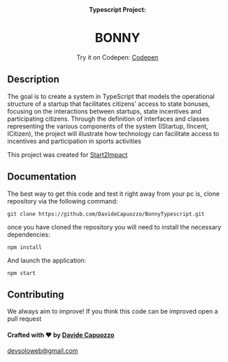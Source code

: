 <div align="center">
  <strong>Typescript Project:</strong>
</div>

<div align="center" width="100px">
    <h1>BONNY</h1>
    Try it on Codepen:
    <a href="https://codepen.io/Davide-Capuozzo/pen/GRbxEGB?editors=1112">Codepen</a>
    <br>
</div>




## Description

The goal is to create a system in TypeScript that models the operational structure of a startup 
that facilitates citizens' access to state bonuses, focusing on the interactions between startups, 
state incentives and participating citizens. Through the definition of interfaces and classes representing 
the various components of the system (IStartup, IIncent, ICitizen), the project will illustrate how technology can 
facilitate access to incentives and participation in sports activities

This project was created for [Start2Impact](https://www.start2impact.it/)


## Documentation

The best way to get this code and test it right away from your pc is, 
clone repository via the following command:

`git clone https://github.com/DavideCapuozzo/BonnyTypescript.git`

once you have cloned the repository you will need to install the necessary dependencies:

`npm install`

And launch the application:

`npm start`


## Contributing

We always aim to improve! If you think this code can be improved open a pull request

#### Crafted with ❤️ by [Davide Capuozzo](https://www.linkedin.com/in/davide-capuozzo-8468682a3/)

devsoloweb@gmail.com

